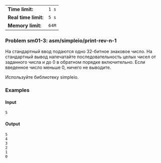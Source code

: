 |                      |       |
|----------------------|-------|
| **Time limit:**      | `1 s` |
| **Real time limit:** | `5 s` |
| **Memory limit:**    | `64M` |


### Problem sm01-3: asm/simpleio/print-rev-n-1

На стандартный ввод подаются одно 32-битное знаковое число. На стандартный вывод напечатайте
последовательность целых чисел от заданного числа и до 0 в обратном порядке включительно. Если
введенное число меньше 0, ничего не выводите.

Используйте библиотеку simpleio.

### Examples

#### Input

    
    
    5

#### Output

    
    
    5
    4
    3
    2
    1
    0

